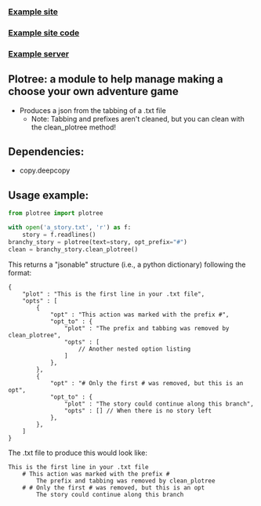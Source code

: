 ### [Example site](https://plotree.aramieewen.repl.co/)
### [Example site code](https://replit.com/@ARAMIEEWEN/plotree#src/components/Game.js)
### [Example server](https://replit.com/@ARAMIEEWEN/plotreeserver#main.py)

## **Plotree: a module to help manage making a choose your own adventure game**
- Produces a json from the tabbing of a .txt file
    - Note: Tabbing and prefixes aren't cleaned, but you can clean with the clean_plotree method!

## **Dependencies:**
- copy.deepcopy

## **Usage example:**
```py
from plotree import plotree

with open('a_story.txt', 'r') as f:
    story = f.readlines()
branchy_story = plotree(text=story, opt_prefix="#")
clean = branchy_story.clean_plotree()
```
This returns a "jsonable" structure (i.e., a python dictionary) following the format:

```
{
    "plot" : "This is the first line in your .txt file",
    "opts" : [
        {
            "opt" : "This action was marked with the prefix #",
            "opt_to" : {
                "plot" : "The prefix and tabbing was removed by clean_plotree",
                "opts" : [
                    // Another nested option listing
                ]
            },
        },
        {
            "opt" : "# Only the first # was removed, but this is an opt",
            "opt_to" : {
                "plot" : "The story could continue along this branch",
                "opts" : [] // When there is no story left
            },
        },
    ]
}
```

The .txt file to produce this would look like:
```
This is the first line in your .txt file
    # This action was marked with the prefix #
        The prefix and tabbing was removed by clean_plotree
    # # Only the first # was removed, but this is an opt
        The story could continue along this branch
```
